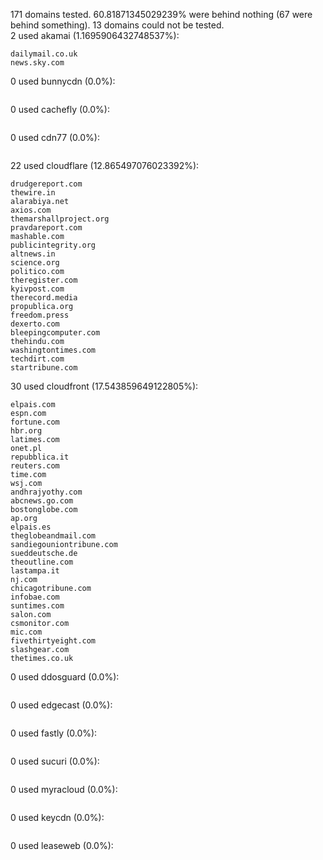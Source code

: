 171 domains tested. 60.81871345029239% were behind nothing (67 were behind something). 13 domains could not be tested.<br>
2 used akamai (1.1695906432748537%):
```
dailymail.co.uk
news.sky.com
```

0 used bunnycdn (0.0%):
```

```

0 used cachefly (0.0%):
```

```

0 used cdn77 (0.0%):
```

```

22 used cloudflare (12.865497076023392%):
```
drudgereport.com
thewire.in
alarabiya.net
axios.com
themarshallproject.org
pravdareport.com
mashable.com
publicintegrity.org
altnews.in
science.org
politico.com
theregister.com
kyivpost.com
therecord.media
propublica.org
freedom.press
dexerto.com
bleepingcomputer.com
thehindu.com
washingtontimes.com
techdirt.com
startribune.com
```

30 used cloudfront (17.543859649122805%):
```
elpais.com
espn.com
fortune.com
hbr.org
latimes.com
onet.pl
repubblica.it
reuters.com
time.com
wsj.com
andhrajyothy.com
abcnews.go.com
bostonglobe.com
ap.org
elpais.es
theglobeandmail.com
sandiegouniontribune.com
sueddeutsche.de
theoutline.com
lastampa.it
nj.com
chicagotribune.com
infobae.com
suntimes.com
salon.com
csmonitor.com
mic.com
fivethirtyeight.com
slashgear.com
thetimes.co.uk
```

0 used ddosguard (0.0%):
```

```

0 used edgecast (0.0%):
```

```

0 used fastly (0.0%):
```

```

0 used sucuri (0.0%):
```

```

0 used myracloud (0.0%):
```

```

0 used keycdn (0.0%):
```

```

0 used leaseweb (0.0%):
```

```
